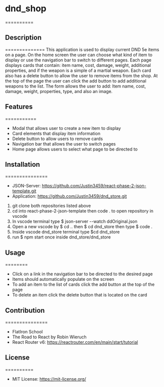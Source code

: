 # dnd_shop
==========
## Description 
==============
    This application is used to display current DND 5e items on a page. On the home screen the user can choose what kind of item to display or use the navigation bar to switch to different pages. Each page displays cards that contain: item name, cost, damage, weight, additional properties, and if the weapon is a simple of a martial weapon. Each card also has a delete button to allow the user to remove items from the shop. At the top of the page the user can click the add button to add additional weapons to the list. The form allows the user to add: Item name, cost, damage, weight, properties, type, and also an image.
## Features
===========
- Modal that allows user to create a new item to display
- Card elements that display item information 
- Delete button to allow users to remove cards
- Navigation bar that allows the user to switch pages
- Home page allows users to select what page to be directed to

## Installation
===============
- JSON-Server: https://github.com/Justin3459/react-phase-2-json-template.git
- Application: https://github.com/Justin3459/dnd_store.git

1. git clone both repositories listed above
2. cd into react-phase-2-json-template then code . to open repository in vscode
3. In vscode terminal type $ json-server --watch ddOriginal.json 
4. Open a new vscode by $ cd .. then $ cd dnd_store then type $ code .
5. Inside vscode dnd_store terminal type $cd dnd_store 
6. run $ npm start once inside dnd_store/dnd_store

## Usage
========
- Click on a link in the navigation bar to be directed to the desired page
- Items should automatically populate on the screen 
- To add an item to the list of cards  click the add button at the top of the page
- To delete an item click the delete button that is located on the card

## Contribution
=============== 
- FlatIron School
- The Road to React by Robin Wieruch
- React Router v6: https://reactrouter.com/en/main/start/tutorial

## License
==========
- MIT License: https://mit-license.org/